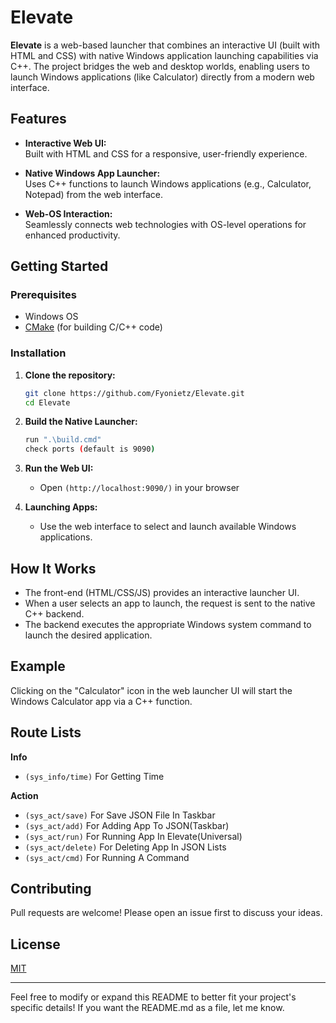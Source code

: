 

# Elevate

**Elevate** is a web-based launcher that combines an interactive UI (built with HTML and CSS) with native Windows application launching capabilities via C++. The project bridges the web and desktop worlds, enabling users to launch Windows applications (like Calculator) directly from a modern web interface.

## Features

- **Interactive Web UI:**  
  Built with HTML and CSS for a responsive, user-friendly experience.

- **Native Windows App Launcher:**  
  Uses C++ functions to launch Windows applications (e.g., Calculator, Notepad) from the web interface.

- **Web-OS Interaction:**  
  Seamlessly connects web technologies with OS-level operations for enhanced productivity.

## Getting Started

### Prerequisites

- Windows OS
- [CMake](https://cmake.org/) (for building C/C++ code)

### Installation

1. **Clone the repository:**

    ```bash
    git clone https://github.com/Fyonietz/Elevate.git
    cd Elevate
    ```

2. **Build the Native Launcher:**

    ```bash
    run ".\build.cmd"
    check ports (default is 9090)
    ```

3. **Run the Web UI:**

    - Open `(http://localhost:9090/)` in your browser  

4. **Launching Apps:**

    - Use the web interface to select and launch available Windows applications.

## How It Works

- The front-end (HTML/CSS/JS) provides an interactive launcher UI.
- When a user selects an app to launch, the request is sent to the native C++ backend.
- The backend executes the appropriate Windows system command to launch the desired application.

## Example

Clicking on the "Calculator" icon in the web launcher UI will start the Windows Calculator app via a C++ function.

## Route Lists

**Info**
- `(sys_info/time)` For Getting Time

**Action**
- `(sys_act/save)` For Save JSON File In Taskbar
- `(sys_act/add)` For Adding App To JSON(Taskbar)
- `(sys_act/run)` For Running App In Elevate(Universal)
- `(sys_act/delete)` For Deleting App In JSON Lists
- `(sys_act/cmd)` For Running A Command

## Contributing

Pull requests are welcome! Please open an issue first to discuss your ideas.

## License

[MIT](LICENSE)

---

Feel free to modify or expand this README to better fit your project's specific details! If you want the README.md as a file, let me know.